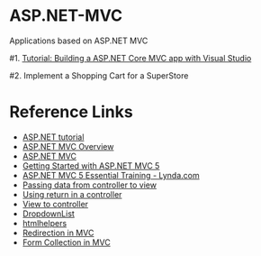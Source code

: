# ASP.NET-MVC
Applications based on ASP.NET MVC

#1.  [Tutorial: Building a ASP.NET Core MVC app with Visual Studio](https://docs.asp.net/en/latest/tutorials/first-mvc-app/adding-controller.html)


#2. Implement a Shopping Cart for a SuperStore



# Reference Links
* [ASP.NET tutorial](http://www.tutorialsteacher.com/mvc/asp.net-mvc-tutorials)
* [ASP.NET MVC Overview](http://msdn.microsoft.com/en-us/library/dd381412%28v=vs.100%29.aspx)
* [ASP.NET MVC](http://web.csulb.edu/~pnguyen/cecs475/pdf/aspnetmvc.pdf)
* [Getting Started with ASP.NET MVC 5](http://www.asp.net/mvc/overview/getting-started/introduction/getting-started)
* [ASP.NET MVC 5 Essential Training - Lynda.com](https://csulb.okta.com/login/login.htm?fromURI=%2Fapp%2FUserHome)
* [Passing data from controller to view](http://web.csulb.edu/~pnguyen/cecs475/pdf/mvcdata.pdf)
* [Using return in a controller](http://web.csulb.edu/~pnguyen/cecs475/pdf/mvcdirect.pdf)
* [View to controller](http://web.csulb.edu/~pnguyen/cecs475/pdf/Viewtocontroller.pdf)
* [DropdownList](http://web.csulb.edu/~pnguyen/cecs475/pdf/mvc/DropdownList.docx)
* [htmlhelpers](http://web.csulb.edu/~pnguyen/cecs475/pdf/mvc/htmlhelpers.docx)
* [Redirection in MVC](http://web.csulb.edu/~pnguyen/cecs475/pdf/mvc/redirectionMVC.docx)
* [Form Collection in MVC](http://web.csulb.edu/~pnguyen/cecs475/pdf/mvc/formcollectionmvc.docx)
